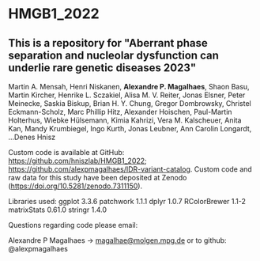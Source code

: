 # HMGB1_2022
## This is a repository for "Aberrant phase separation and nucleolar dysfunction can underlie rare genetic diseases 2023"

Martin A. Mensah, Henri Niskanen, **Alexandre P. Magalhaes**,
Shaon Basu, Martin Kircher, Henrike L. Sczakiel, Alisa M. V. Reiter,
Jonas Elsner, Peter Meinecke, Saskia Biskup, Brian H. Y. Chung,
Gregor Dombrowsky, Christel Eckmann-Scholz, Marc Phillip Hitz,
Alexander Hoischen, Paul-Martin Holterhus, Wiebke Hülsemann,
Kimia Kahrizi, Vera M. Kalscheuer, Anita Kan, Mandy Krumbiegel,
Ingo Kurth, Jonas Leubner, Ann Carolin Longardt, …Denes Hnisz


Custom code is available at GitHub: https://github.com/hniszlab/HMGB1_2022; 
https://github.com/alexpmagalhaes/IDR-variant-catalog. 
Custom code and raw data for this study have been deposited at Zenodo (https://doi.org/10.5281/zenodo.7311150).


Libraries used:
ggplot 3.3.6
patchwork 1.1.1
dplyr 1.0.7
RColorBrewer 1.1-2
matrixStats 0.61.0
stringr 1.4.0


Questions regarding code please email:

Alexandre P Magalhaes -> magalhae@molgen.mpg.de or to github: @alexpmagalhaes
